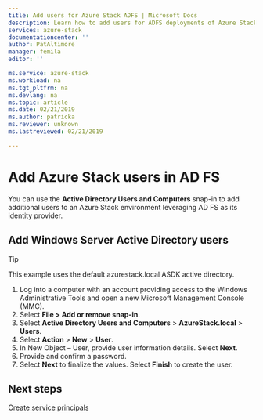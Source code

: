 ```yaml
---
title: Add users for Azure Stack ADFS | Microsoft Docs
description: Learn how to add users for ADFS deployments of Azure Stack
services: azure-stack
documentationcenter: ''
author: PatAltimore
manager: femila
editor: ''

ms.service: azure-stack
ms.workload: na
ms.tgt_pltfrm: na
ms.devlang: na
ms.topic: article
ms.date: 02/21/2019
ms.author: patricka
ms.reviewer: unknown
ms.lastreviewed: 02/21/2019

---
```

# Add Azure Stack users in AD FS
You can use the **Active Directory Users and Computers** snap-in to add additional users to an Azure Stack environment leveraging AD FS as its identity provider.

## Add Windows Server Active Directory users
> [!TIP]
> This example uses the default azurestack.local ASDK active directory. 

1. Log into a computer with an account providing access to the Windows Administrative Tools and open a new Microsoft Management Console (MMC).
2. Select **File > Add or remove snap-in**.
3. Select **Active Directory Users and Computers** > **AzureStack.local** > **Users**.
4. Select **Action** > **New** > **User**.
5. In New Object – User, provide user information details. Select **Next**.
6. Provide and confirm a password.
7. Select **Next** to finalize the values. Select **Finish** to create the user.


## Next steps
[Create service principals](azure-stack-create-service-principals.md)